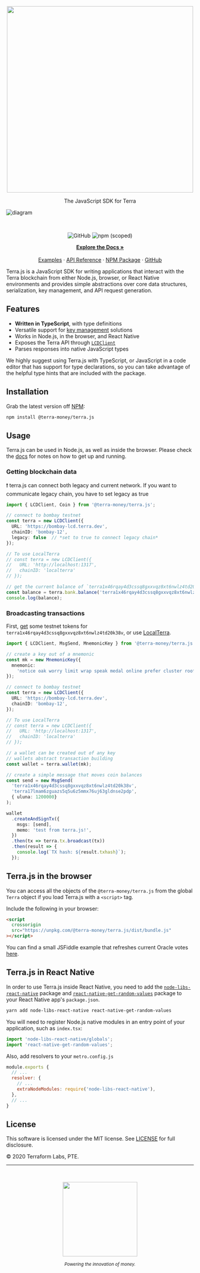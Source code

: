 <p>&nbsp;</p>
<p align="center">
<img src="https://raw.githubusercontent.com/terra-money/terra.js/master/img/terrajs.svg" width=500>
</p>

<p align="center">
The JavaScript SDK for Terra
</p>

![diagram](https://raw.githubusercontent.com/terra-money/terra.js/master/img/terrajs-diagram.png)

<br/>

<p align="center">
  <img alt="GitHub" src="https://img.shields.io/github/license/terra-money/terra.js">
  <img alt="npm (scoped)" src="https://img.shields.io/npm/v/@terra-money/terra.js">
</p>

<p align="center">
  <a href="https://docs.terra.money/docs/develop/sdks/terra-js/README.html"><strong>Explore the Docs »</strong></a>
  <br />
  <br/>
  <a href="https://docs.terra.money/docs/develop/sdks/terra-js/common-examples.html">Examples</a>
  ·
  <a href="https://terra-money.github.io/terra.js/">API Reference</a>
  ·
  <a href="https://www.npmjs.com/package/@terra-money/terra.js">NPM Package</a>
  ·
  <a href="https://github.com/terra-money/terra.js">GitHub</a>
</p>

Terra.js is a JavaScript SDK for writing applications that interact with the Terra blockchain from either Node.js, browser, or React Native environments and provides simple abstractions over core data structures, serialization, key management, and API request generation.

## Features

- **Written in TypeScript**, with type definitions
- Versatile support for [key management](https://docs.terra.money/docs/develop/sdks/terra-js/keys.html) solutions
- Works in Node.js, in the browser, and React Native
- Exposes the Terra API through [`LCDClient`](https://docs.terra.money/docs/develop/sdks/terra-js/query-data.html)
- Parses responses into native JavaScript types

We highly suggest using Terra.js with TypeScript, or JavaScript in a code editor that has support for type declarations, so you can take advantage of the helpful type hints that are included with the package.

## Installation

Grab the latest version off [NPM](https://www.npmjs.com/package/@terra-money/terra.js):

```sh
npm install @terra-money/terra.js
```

## Usage

Terra.js can be used in Node.js, as well as inside the browser. Please check the [docs](https://docs.terra.money/docs/develop/sdks/terra-js/README.html) for notes on how to get up and running.

### Getting blockchain data
:exclamation: terra.js can connect both legacy and current network. If you want to communicate legacy chain, you have to set legacy as true
```ts
import { LCDClient, Coin } from '@terra-money/terra.js';

// connect to bombay testnet
const terra = new LCDClient({
  URL: 'https://bombay-lcd.terra.dev',
  chainID: 'bombay-12',
  legacy: false  // *set to true to connect legacy chain*
});

// To use LocalTerra
// const terra = new LCDClient({
//   URL: 'http://localhost:1317',
//   chainID: 'localterra'
// });

// get the current balance of `terra1x46rqay4d3cssq8gxxvqz8xt6nwlz4td20k38v`
const balance = terra.bank.balance('terra1x46rqay4d3cssq8gxxvqz8xt6nwlz4td20k38v');
console.log(balance);
```

### Broadcasting transactions

First, [get](https://faucet.terra.money/) some testnet tokens for `terra1x46rqay4d3cssq8gxxvqz8xt6nwlz4td20k38v`, or use [LocalTerra](https://www.github.com/terra-money/LocalTerra).

```ts
import { LCDClient, MsgSend, MnemonicKey } from '@terra-money/terra.js';

// create a key out of a mnemonic
const mk = new MnemonicKey({
  mnemonic:
    'notice oak worry limit wrap speak medal online prefer cluster roof addict wrist behave treat actual wasp year salad speed social layer crew genius',
});

// connect to bombay testnet
const terra = new LCDClient({
  URL: 'https://bombay-lcd.terra.dev',
  chainID: 'bombay-12',
});

// To use LocalTerra
// const terra = new LCDClient({
//   URL: 'http://localhost:1317',
//   chainID: 'localterra'
// });

// a wallet can be created out of any key
// wallets abstract transaction building
const wallet = terra.wallet(mk);

// create a simple message that moves coin balances
const send = new MsgSend(
  'terra1x46rqay4d3cssq8gxxvqz8xt6nwlz4td20k38v',
  'terra17lmam6zguazs5q5u6z5mmx76uj63gldnse2pdp',
  { uluna: 1200000}
);

wallet
  .createAndSignTx({
    msgs: [send],
    memo: 'test from terra.js!',
  })
  .then(tx => terra.tx.broadcast(tx))
  .then(result => {
    console.log(`TX hash: ${result.txhash}`);
  });
```

## Terra.js in the browser

You can access all the objects of the `@terra-money/terra.js` from the global `Terra` object if you load Terra.js with a `<script>` tag.

Include the following in your browser:

```html
<script
  crossorigin
  src="https://unpkg.com/@terra-money/terra.js/dist/bundle.js"
></script>
```

You can find a small JSFiddle example that refreshes current Oracle votes [here](https://jsfiddle.net/tLm1b527/1/).

## Terra.js in React Native

In order to use Terra.js inside React Native, you need to add the [`node-libs-react-native`](https://github.com/parshap/node-libs-react-native) package and [`react-native-get-random-values`](https://github.com/LinusU/react-native-get-random-values) package to your React Native app's `package.json`.

```sh
yarn add node-libs-react-native react-native-get-random-values
```

You will need to register Node.js native modules in an entry point of your application, such as `index.tsx`:

```js
import 'node-libs-react-native/globals';
import 'react-native-get-random-values';
```

Also, add resolvers to your `metro.config.js`

```js
module.exports {
  // ...
  resolver: {
    // ...
    extraNodeModules: require('node-libs-react-native'),
  },
  // ...
}
```

## License

This software is licensed under the MIT license. See [LICENSE](./LICENSE) for full disclosure.

© 2020 Terraform Labs, PTE.

<hr/>

<p>&nbsp;</p>
<p align="center">
    <a href="https://terra.money/"><img src="https://assets.website-files.com/611153e7af981472d8da199c/61794f2b6b1c7a1cb9444489_symbol-terra-blue.svg" align="center" width=200/></a>
</p>
<div align="center">
  <sub><em>Powering the innovation of money.</em></sub>
</div>
